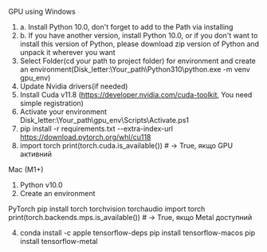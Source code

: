 GPU using
Windows
1. a. Install Python 10.0, don't forget to add to the Path via installing
1. b. If you have another version, install Python 10.0, or if you don't want to install this version of Python, please download zip version of Python and unpack it wherever you want
2. Select Folder(cd your path to project folder) for environment and create an environment(Disk_letter:\Your_path\Python310\python.exe -m venv gpu_env)
3. Update Nvidia drivers(if needed)
4. Install Cuda v11.8 (https://developer.nvidia.com/cuda-toolkit, You need simple registration)
5. Activate your environment Disk_letter:\Your_path\gpu_env\Scripts\Activate.ps1
6. pip install -r requirements.txt --extra-index-url https://download.pytorch.org/whl/cu118
7. import torch
   print(torch.cuda.is_available())  # → True, якщо GPU активний

Mac (M1+)
1. Python v10.0
2. Create an environment

PyTorch
	pip install torch torchvision torchaudio
 	import torch
	print(torch.backends.mps.is_available())  # → True, якщо Metal доступний
	
4.
	conda install -c apple tensorflow-deps
pip install tensorflow-macos
pip install tensorflow-metal 
